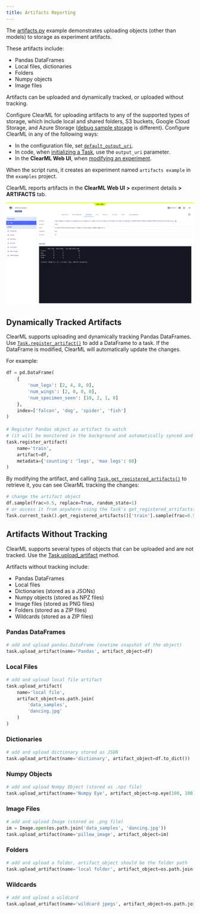 ```yaml
---
title: Artifacts Reporting
---
```


The [artifacts.py](https://github.com/allegroai/clearml/blob/master/examples/reporting/artifacts.py) example demonstrates 
uploading objects (other than models) to storage as experiment artifacts. 

These artifacts include: 
* Pandas DataFrames 
* Local files, dictionaries
* Folders
* Numpy objects
* Image files
  
Artifacts can be uploaded and dynamically tracked, or uploaded without tracking. 

Configure ClearML for uploading artifacts to any of the supported types of storage, which include local and shared folders, 
S3 buckets, Google Cloud Storage, and Azure Storage ([debug sample storage](../../references/sdk/logger.md#set_default_upload_destination) 
is different). Configure ClearML in any of the following ways:

* In the configuration file, set [`default_output_uri`](../../configs/clearml_conf.md#config_default_output_uri).
* In code, when [initializing a Task](../../references/sdk/task.md#taskinit), use the `output_uri` parameter.
* In the **ClearML Web UI**, when [modifying an experiment](../../webapp/webapp_exp_tuning.md#output-destination).

When the script runs, it creates an experiment named `artifacts example` in the `examples` project. 

ClearML reports artifacts in the **ClearML Web UI** **>** experiment details **>** **ARTIFACTS** tab.

![Experiment artifacts](../../img/examples_reporting_03.png)

## Dynamically Tracked Artifacts

ClearML supports uploading and dynamically tracking Pandas DataFrames. Use [`Task.register_artifact()`](../../references/sdk/task.md#register_artifact)
to add a DataFrame to a task. If the DataFrame is modified, ClearML will automatically update the changes. 

For example:

```python
df = pd.DataFrame(
    {
        'num_legs': [2, 4, 8, 0],
        'num_wings': [2, 0, 0, 0],
        'num_specimen_seen': [10, 2, 1, 8]
    },
    index=['falcon', 'dog', 'spider', 'fish']
)

# Register Pandas object as artifact to watch
# (it will be monitored in the background and automatically synced and uploaded)
task.register_artifact(
    name='train', 
    artifact=df, 
    metadata={'counting': 'legs', 'max legs': 68}
)
```

By modifying the artifact, and calling [`Task.get_registered_artifacts()`](../../references/sdk/task.md#get_registered_artifacts) 
to retrieve it, you can see ClearML tracking the changes:

```python
# change the artifact object
df.sample(frac=0.5, replace=True, random_state=1)
# or access it from anywhere using the Task's get_registered_artifacts()
Task.current_task().get_registered_artifacts()['train'].sample(frac=0.5, replace=True, random_state=1)
```

## Artifacts Without Tracking

ClearML supports several types of objects that can be uploaded and are not tracked. Use the [Task.upload_artifact](../../references/sdk/task.md#upload_artifact) 
method. 

Artifacts without tracking include:

* Pandas DataFrames
* Local files
* Dictionaries (stored as a JSONs)
* Numpy objects (stored as NPZ files)
* Image files (stored as PNG files)
* Folders (stored as a ZIP files)
* Wildcards (stored as a ZIP files)

### Pandas DataFrames
```python
# add and upload pandas.DataFrame (onetime snapshot of the object)
task.upload_artifact(name='Pandas', artifact_object=df)
```

### Local Files

```python
# add and upload local file artifact
task.upload_artifact(
    name='local file', 
    artifact_object=os.path.join(
        'data_samples',
        'dancing.jpg'
    )
)
```

### Dictionaries
```python
# add and upload dictionary stored as JSON
task.upload_artifact(name='dictionary', artifact_object=df.to_dict())
```
    
### Numpy Objects
```python
# add and upload Numpy Object (stored as .npz file)
task.upload_artifact(name='Numpy Eye', artifact_object=np.eye(100, 100))
```
    
### Image Files
```python
# add and upload Image (stored as .png file)
im = Image.open(os.path.join('data_samples', 'dancing.jpg'))
task.upload_artifact(name='pillow_image', artifact_object=im)
```
    
### Folders
```python
# add and upload a folder, artifact_object should be the folder path
task.upload_artifact(name='local folder', artifact_object=os.path.join('data_samples'))
```

### Wildcards
```python
# add and upload a wildcard
task.upload_artifact(name='wildcard jpegs', artifact_object=os.path.join('data_samples', '*.jpg'))
```
    